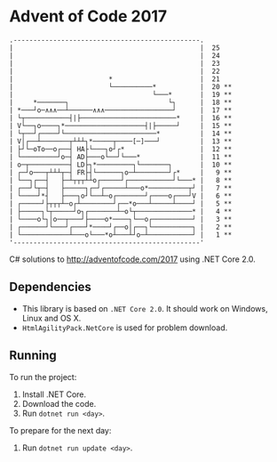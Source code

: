 
# Advent of Code 2017
```
.-----------------------------------------------.       
|                                               |  25
|                                               |  24
|                                               |  23
|                                               |  22
|                        *                      |  21
|                        └──────────*           |  20 **
|                                   └───*       |  19 **
|     *───────┐                         └┐      |  18 **
| *───┘o─∧∧∧──┴──────∧∧∧─────────────────┘      |  17 **
| └┬───────────┤|├────────────────────────*     |  16 **
| V└──┐o────┐*────────────────────┤|├─────┘     |  15 **
| └┬──┘┌────┘└───────────────────────*          |  14 **
| V│┌──┴───────┬┴┴┴┐*─────┬────[─]───┘          |  13 **
| ├┘└─oTo──o┌──┤ HA├└───┐o┘┌*                   |  12 **
| └─────────┘o─┤ AD├───o└──┘└───*               |  11 **
| o─┬──────────┤ LD├┐*─────────┐└───────┐       |  10 **
| ┌─┘o───┬┴┴┴┬─┤ FR├┤└──────┐o─┴────────┘┌*     |   9 **
| └──┐┌──┤   ├─┴┬┬┬┴┴o┌─────┘┌───────────┘└───* |   8 **
| ┌──┘└┬─┤   ├─────┐┌─┘┌─────┴───o*──────────┬┘ |   7 **
| └────┘*┤   ├───┐o┘└──┴─o┌───────┘┌────o┌───┘V |   6 **
| ┌─────┘├┬┬┬┴─o┌┴────────┘┌──*o───┴─────┴────┘ |   5 **
| ├─────┐└┬─────┘o┐┌───────┴─o└┬──────────────* |   4 **
| └────o└┐│o──┬───┘├────o*────┐└──o┌──────────┘ |   3 **
| ┌──────┘└───┘┌───┘*────┘┌──o│┌──┐└──────────┐ |   2 **
| └────────────┴───o└───*o┴───┴┘o─┴───────────┘ |   1 **
'-----------------------------------------------'       

```
C# solutions to http://adventofcode.com/2017 using .NET Core 2.0.

## Dependencies

- This library is based on `.NET Core 2.0`. It should work on Windows, Linux and OS X.
- `HtmlAgilityPack.NetCore` is used for problem download.

## Running

To run the project:

1. Install .NET Core.
2. Download the code.
3. Run `dotnet run <day>`.

To prepare for the next day:

1. Run `dotnet run update <day>`.